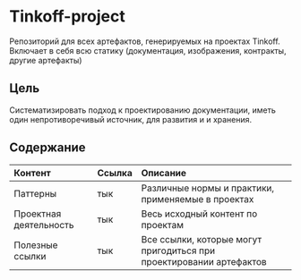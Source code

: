 # Tinkoff-project
Репозиторий для всех артефактов, генерируемых на проектах Tinkoff. Включает в себя всю статику (документация, изображения, контракты, другие артефакты)
&ensp;
&ensp;
## Цель <a name= 'objective'/>
Систематизировать подход к проектированию документации, иметь один непротиворечивый источник, для развития и и хранения.
## Содержание <a name= 'table-of-content'/>
| Контент  | Ссылка  | Описание  |
|:----------|:----------|:----------|
| Паттерны    | тык    | Различные нормы и практики, применяемые в проектах    | 
| Проектная деятельность    | тык    | Весь исходный контент по проектам    | 
| Полезные ссылки    | тык    | Все ссылки, которые могут пригодиться при проектировании артефактов    |
